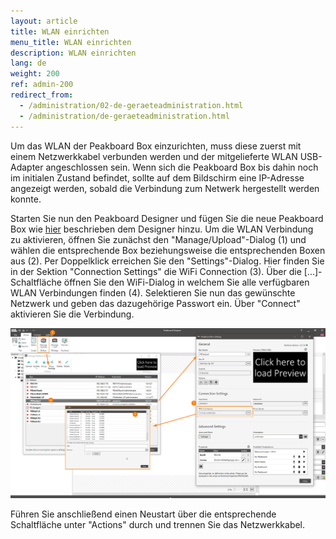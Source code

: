 ```yaml
---
layout: article
title: WLAN einrichten
menu_title: WLAN einrichten
description: WLAN einrichten
lang: de
weight: 200
ref: admin-200
redirect_from:
  - /administration/02-de-geraeteadministration.html
  - /administration/de-geraeteadministration.html
---
```


Um das WLAN der Peakboard Box einzurichten, muss diese zuerst mit einem Netzwerkkabel verbunden werden und der mitgelieferte WLAN USB-Adapter angeschlossen sein.
Wenn sich die Peakboard Box bis dahin noch im initialen Zustand befindet, sollte auf dem Bildschirm eine IP-Adresse angezeigt werden, sobald die Verbindung zum Netwerk hergestellt werden konnte.

Starten Sie nun den Peakboard Designer und fügen Sie die neue Peakboard Box wie [hier](/administration/PB%202.x%20Box/de-hinzufuegen.html) beschrieben dem Designer hinzu. 
Um die WLAN Verbindung zu aktivieren, öffnen Sie zunächst den "Manage/Upload"-Dialog (1) und wählen die entsprechende Box beziehungsweise die entsprechenden Boxen aus (2).
Per Doppelklick erreichen Sie den "Settings"-Dialog. 
Hier finden Sie in der Sektion "Connection Settings" die WiFi Connection (3).
Über die [...]-Schaltfläche öffnen Sie den WiFi-Dialog in welchem Sie alle verfügbaren WLAN Verbindungen  finden (4). 
Selektieren Sie nun das gewünschte Netzwerk und geben das dazugehörige Passwort ein. 
Über "Connect" aktivieren Sie die Verbindung.

![WiFi Connection](/assets/images/admin/device/WiFiConnection.png)

Führen Sie anschließend einen Neustart über die entsprechende Schaltfläche unter "Actions" durch und trennen Sie das Netzwerkkabel.